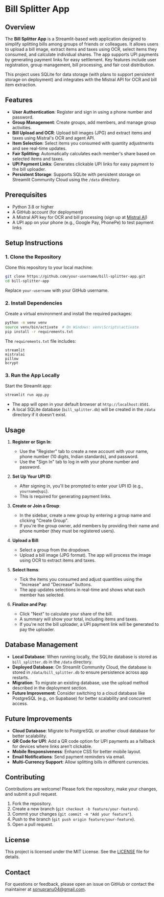 # Bill Splitter App

## Overview

The **Bill Splitter App** is a Streamlit-based web application designed to simplify splitting bills among groups of friends or colleagues. It allows users to upload a bill image, extract items and taxes using OCR, select items they consumed, and calculate individual shares. The app supports UPI payments by generating payment links for easy settlement. Key features include user registration, group management, bill processing, and fair cost distribution.

This project uses SQLite for data storage (with plans to support persistent storage on deployment) and integrates with the Mistral API for OCR and bill item extraction.

## Features

- **User Authentication**: Register and sign in using a phone number and password.
- **Group Management**: Create groups, add members, and manage group activities.
- **Bill Upload and OCR**: Upload bill images (JPG) and extract items and taxes using Mistral's OCR and agent API.
- **Item Selection**: Select items you consumed with quantity adjustments and see real-time updates.
- **Fair Splitting**: Automatically calculates each member's share based on selected items and taxes.
- **UPI Payment Links**: Generates clickable UPI links for easy payment to the bill uploader.
- **Persistent Storage**: Supports SQLite with persistent storage on Streamlit Community Cloud using the `/data` directory.

## Prerequisites

- Python 3.8 or higher
- A GitHub account (for deployment)
- A Mistral API key for OCR and bill processing (sign up at [Mistral AI](https://mistral.ai/))
- A UPI app on your phone (e.g., Google Pay, PhonePe) to test payment links

## Setup Instructions

### 1. Clone the Repository
Clone this repository to your local machine:

```bash
git clone https://github.com/your-username/bill-splitter-app.git
cd bill-splitter-app
```

Replace `your-username` with your GitHub username.

### 2. Install Dependencies
Create a virtual environment and install the required packages:

```bash
python -m venv venv
source venv/bin/activate  # On Windows: venv\Scripts\activate
pip install -r requirements.txt
```

The `requirements.txt` file includes:

```
streamlit
mistralai
pillow
bcrypt
```

### 3. Run the App Locally
Start the Streamlit app:

```bash
streamlit run app.py
```

- The app will open in your default browser at `http://localhost:8501`.
- A local SQLite database (`bill_splitter.db`) will be created in the `/data` directory if it doesn't exist.

## Usage

1. **Register or Sign In**:
   - Use the "Register" tab to create a new account with your name, phone number (10 digits, Indian standards), and password.
   - Use the "Sign In" tab to log in with your phone number and password.

2. **Set Up Your UPI ID**:
   - After signing in, you'll be prompted to enter your UPI ID (e.g., `yourname@upi`).
   - This is required for generating payment links.

3. **Create or Join a Group**:
   - In the sidebar, create a new group by entering a group name and clicking "Create Group".
   - If you're the group owner, add members by providing their name and phone number (they must be registered users).

4. **Upload a Bill**:
   - Select a group from the dropdown.
   - Upload a bill image (JPG format). The app will process the image using OCR to extract items and taxes.

5. **Select Items**:
   - Tick the items you consumed and adjust quantities using the "Increase" and "Decrease" buttons.
   - The app updates selections in real-time and shows what each member has selected.

6. **Finalize and Pay**:
   - Click "Next" to calculate your share of the bill.
   - A summary will show your total, including items and taxes.
   - If you're not the bill uploader, a UPI payment link will be generated to pay the uploader.


## Database Management

- **Local Database**: When running locally, the SQLite database is stored as `bill_splitter.db` in the `/data` directory.
- **Deployed Database**: On Streamlit Community Cloud, the database is stored in `/data/bill_splitter.db` to ensure persistence across app restarts.
- **Migration**: To migrate an existing database, use the upload method described in the deployment section.
- **Future Improvement**: Consider switching to a cloud database like PostgreSQL (e.g., on Supabase) for better scalability and concurrent access.


## Future Improvements

- **Cloud Database**: Migrate to PostgreSQL or another cloud database for better scalability.
- **QR Code for UPI**: Add a QR code option for UPI payments as a fallback for devices where links aren’t clickable.
- **Mobile Responsiveness**: Enhance CSS for better mobile layout.
- **Email Notifications**: Send payment reminders via email.
- **Multi-Currency Support**: Allow splitting bills in different currencies.

## Contributing

Contributions are welcome! Please fork the repository, make your changes, and submit a pull request.

1. Fork the repository.
2. Create a new branch (`git checkout -b feature/your-feature`).
3. Commit your changes (`git commit -m "Add your feature"`).
4. Push to the branch (`git push origin feature/your-feature`).
5. Open a pull request.

## License

This project is licensed under the MIT License. See the [LICENSE](LICENSE.txt) file for details.

## Contact

For questions or feedback, please open an issue on GitHub or contact the maintainer at [sonupranu04@gmail.com](mailto:sonupranu04@gmail.com).
